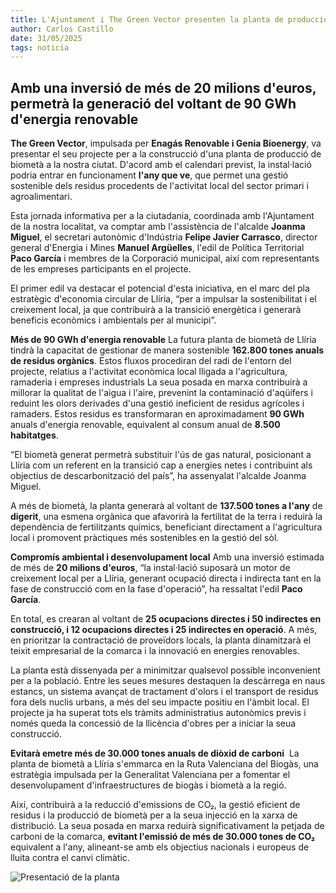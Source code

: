 ```yaml
---
title: L'Ajuntament i The Green Vector presenten la planta de producció de biometà d'última generació que s'instal·larà al municipi
author: Carlos Castillo
date: 31/05/2025
tags: noticia
---
```


## Amb una inversió de més de 20 milions d'euros, permetrà la generació del voltant de 90 GWh d'energia renovable


**The Green Vector**, impulsada per **Enagás Renovable i Genia Bioenergy**, va presentar el seu projecte per a la construcció d'una planta de producció de biometà a la nostra ciutat. D'acord amb el calendari previst, la instal·lació podria entrar en funcionament **l'any que ve**, que permet una gestió sostenible dels residus procedents de l'activitat local del sector primari i agroalimentari.

Esta jornada informativa per a la ciutadania, coordinada amb l'Ajuntament de la nostra localitat, va comptar amb l'assistència de l'alcalde **Joanma Miguel**, el secretari autonòmic d'Indústria **Felipe Javier Carrasco**, director general d'Energia i Mines **Manuel Argüelles**, l'edil de Política Territorial **Paco García** i membres de la Corporació municipal, així com representants de les empreses participants en el projecte.

El primer edil va destacar el potencial d'esta iniciativa, en el marc del pla estratègic d'economia circular de Llíria, “per a impulsar la sostenibilitat i el creixement local, ja que contribuirà a la transició energètica i generarà beneficis econòmics i ambientals per al municipi”.

**Més de 90 GWh d'energia renovable**
La futura planta de biometà de Llíria tindrà la capacitat de gestionar de manera sostenible **162.800 tones anuals de residus orgànics**. Estos fluxos procediran del radi de l'entorn del projecte, relatius a l'activitat econòmica local lligada a l'agricultura, ramaderia i empreses industrials La seua posada en marxa contribuirà a millorar la qualitat de l'aigua i l'aire, prevenint la contaminació d'aqüífers i reduint les olors derivades d'una gestió ineficient de residus agrícoles i ramaders. Estos residus es transformaran en aproximadament **90 GWh** anuals d'energia renovable, equivalent al consum anual de **8.500 habitatges**.

“El biometà generat permetrà substituir l'ús de gas natural, posicionant a Llíria com un referent en la transició cap a energies netes i contribuint als objectius de descarbonització del país”, ha assenyalat l'alcalde Joanma Miguel.

A més de biometà, la planta generarà al voltant de **137.500 tones a l'any** de **digerit**, una esmena orgànica que afavorirà la fertilitat de la terra i reduirà la dependència de fertilitzants químics, beneficiant directament a l'agricultura local i promovent pràctiques més sostenibles en la gestió del sòl.

**Compromís ambiental i desenvolupament local**
Amb una inversió estimada de més de **20 milions d'euros**, “la instal·lació suposarà un motor de creixement local per a Llíria, generant ocupació directa i indirecta tant en la fase de construcció com en la fase d'operació”, ha ressaltat l'edil **Paco García**.

En total, es crearan al voltant de **25 ocupacions directes i 50 indirectes en construcció, i 12 ocupacions directes i 25 indirectes en operació**. A més, en prioritzar la contractació de proveïdors locals, la planta dinamitzarà el teixit empresarial de la comarca i la innovació en energies renovables.

La planta està dissenyada per a minimitzar qualsevol possible inconvenient per a la població. Entre les seues mesures destaquen la descàrrega en naus estancs, un sistema avançat de tractament d'olors i el transport de residus fora dels nuclis urbans, a més del seu impacte positiu en l'àmbit local. El projecte ja ha superat tots els tràmits administratius autonòmics previs i només queda la concessió de la llicència d'obres per a iniciar la seua construcció.

**Evitarà emetre més de 30.000 tones anuals de diòxid de carboni** 
La planta de biometà a Llíria s'emmarca en la Ruta Valenciana del Biogàs, una estratègia impulsada per la Generalitat Valenciana per a fomentar el desenvolupament d'infraestructures de biogàs i biometà a la regió.

Així, contribuirà a la reducció d'emissions de CO₂, la gestió eficient de residus i la producció de biometà per a la seua injecció en la xarxa de distribució. La seua posada en marxa reduirà significativament la petjada de carboni de la comarca, **evitant l'emissió de més de 30.000 tones de CO₂** equivalent a l'any, alineant-se amb els objectius nacionals i europeus de lluita contra el canvi climàtic.

![ Presentació de la planta ](/assets/continguts/recursos/20250531presentaciónplantabiometanoLlíria.jpg " Presentació de la planta ")
